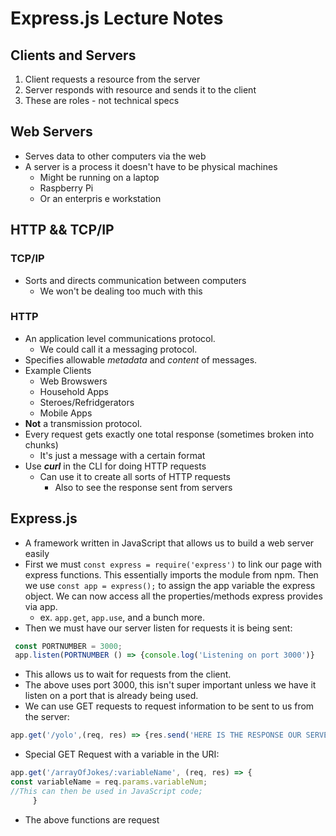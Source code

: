 # Express.js Lecture Notes

## Clients and Servers
1. Client requests a resource from the server
2. Server responds with resource and sends it to the client
  1. These are roles - not technical specs

## Web Servers
- Serves data to other computers via the web
- A server is a process it doesn't have to be physical machines
  - Might be running on a laptop
  - Raspberry Pi
  - Or an enterpris e workstation

## HTTP && TCP/IP
### TCP/IP
- Sorts and directs communication between computers
  - We won't be dealing too much with this
### HTTP
- An application level communications protocol.
  - We could call it a messaging protocol.
- Specifies allowable *metadata* and *content* of messages.
- Example Clients
  - Web Browswers
  - Household Apps
  - Steroes/Refridgerators
  - Mobile Apps
- **Not** a transmission protocol.
- Every request gets exactly one total response (sometimes broken into chunks)
  - It's just a message with a certain format
- Use **_curl_** in the CLI for doing HTTP requests
  - Can use it to create all sorts of HTTP requests
    - Also to see the response sent from servers
## Express.js
- A framework written in JavaScript that allows us to build a web server easily
- First we must `const express = require('express')` to link our page with express functions. This essentially imports the module from npm. Then we use `const app = express();` to assign the app variable the express object. We can now access all the properties/methods express provides via app.
  - ex. `app.get`, `app.use`, and a bunch more.
- Then we must have our server listen for requests it is being sent:
```javascript
 const PORTNUMBER = 3000;
 app.listen(PORTNUMBER () => {console.log('Listening on port 3000')}
```
- This allows us to wait for requests from the client.
- The above uses port 3000, this isn't super important unless we have it listen on a port that is already being used.
- We can use GET requests to request information to be sent to us from the server:
```javascript
app.get('/yolo',(req, res) => {res.send('HERE IS THE RESPONSE OUR SERVER WILL SEND, THIS CAN BE ANYTHING: A FILE, TEXT, ETC')}
```
- Special GET Request with a variable in the URI:
```javascript
app.get('/arrayOfJokes/:variableName', (req, res) => {
const variableName = req.params.variableNum;
//This can then be used in JavaScript code;
     }
```
- The above functions are request



